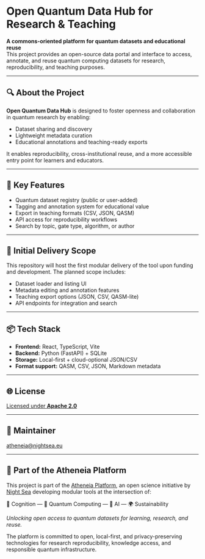 # Open Quantum Data Hub for Research & Teaching

**A commons-oriented platform for quantum datasets and educational reuse**  
This project provides an open-source data portal and interface to access, annotate, and reuse quantum computing datasets for research, reproducibility, and teaching purposes.

---

## 🔍 About the Project

**Open Quantum Data Hub** is designed to foster openness and collaboration in quantum research by enabling:

- Dataset sharing and discovery  
- Lightweight metadata curation  
- Educational annotations and teaching-ready exports

It enables reproducibility, cross-institutional reuse, and a more accessible entry point for learners and educators.

---

## 🎯 Key Features

- Quantum dataset registry (public or user-added)  
- Tagging and annotation system for educational value  
- Export in teaching formats (CSV, JSON, QASM)  
- API access for reproducibility workflows  
- Search by topic, gate type, algorithm, or author

---

## 🧪 Initial Delivery Scope

This repository will host the first modular delivery of the tool upon funding and development. The planned scope includes:

- Dataset loader and listing UI  
- Metadata editing and annotation features  
- Teaching export options (JSON, CSV, QASM-lite)  
- API endpoints for integration and search

---

## 📦 Tech Stack

- **Frontend:** React, TypeScript, Vite  
- **Backend:** Python (FastAPI) + SQLite  
- **Storage:** Local-first + cloud-optional JSON/CSV  
- **Format support:** QASM, CSV, JSON, Markdown metadata


---

## 🌐 License

[Licensed under **Apache 2.0**](LICENSE)

---

## 🤝 Maintainer

[atheneia@nightsea.eu](https://nightsea.eu/research.html)

---

## 🧭 Part of the Atheneia Platform

This project is part of the [Atheneia Platform](https://github.com/nightsea-eu/atheneia-platform), an open science initiative by [Night Sea](https://nightsea.eu/research.html) developing modular tools at the intersection of:

🧠 Cognition — 🧮 Quantum Computing — 🤖 AI — 🌍 Sustainability

_Unlocking open access to quantum datasets for learning, research, and reuse._

The platform is committed to open, local-first, and privacy-preserving technologies for research reproducibility, knowledge access, and responsible quantum infrastructure.
